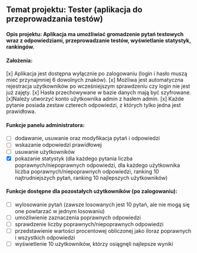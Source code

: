 ## Temat projektu: Tester (aplikacja do przeprowadzania testów)

#### Opis projektu: Aplikacja ma umożliwiać gromadzenie pytań testowych wraz z odpowiedziami, przeprowadzanie testów, wyświetlanie statystyk, rankingów.

#### Założenia:

[x] Aplikacja jest dostępna wyłącznie po zalogowaniu (login i hasło muszą mieć przynajmniej 6 dowolnych znaków).
[x] Możliwa jest automatyczna rejestracja użytkowników po wcześniejszym sprawdzeniu czy login nie jest już zajęty.
[x] Hasła przechowywane w bazie danych mają być szyfrowane.
[x]Należy utworzyć konto użytkownika admin z hasłem admin.
[x] Każde pytanie posiada zestaw czterech odpowiedzi, z których tylko jedna jest prawidłowa.

#### Funkcje panelu administratora:

- [ ] dodawanie, usuwanie oraz modyfikacja pytań i odpowiedzi
- [ ] wskazanie odpowiedzi prawidłowej
- [ ] usuwanie użytkowników
- [x] pokazanie statystyk (dla każdego pytania liczba poprawnych/niepoprawnych odpowiedzi, dla każdego użytkownika liczba poprawnych/niepoprawnych odpowiedzi, ranking 10 najtrudniejszych pytań, ranking 10 najlepszych użytkowników)

#### Funkcje dostępne dla pozostałych użytkowników (po zalogowaniu):

- [ ] wylosowanie pytań (zawsze losowanych jest 10 pytań, ale nie mogą się one powtarzać w jednym losowaniu)
- [ ] umożliwienie zaznaczenia poprawnych odpowiedzi
- [ ] sprawdzenie liczby poprawnych/niepoprawnych odpowiedzi
- [ ] przedstawienie wartości procentowej obliczonej jako iloraz poprawnych i wszystkich odpowiedzi
- [ ] wyświetlenie 10 użytkowników, którzy osiągnęli najlepsze wyniki
